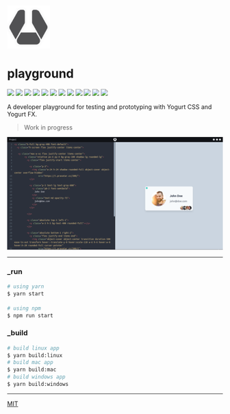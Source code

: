 <p align="left">
  <img src="assets/logo512_dark.png" width="100">
</p>

# playground

<p align="left">
  <img src="https://badgen.net/github/release/yogurt-foundation/playground">
  <img src="https://badgen.net/github/releases/yogurt-foundation/playground">
  <img src="https://badgen.net/github/assets-dl/yogurt-foundation/playground">
  <img src="https://badgen.net/github/branches/yogurt-foundation/playground">
  <img src="https://badgen.net/github/forks/yogurt-foundation/playground">
  <img src="https://badgen.net/github/stars/yogurt-foundation/playground">
  <img src="https://badgen.net/github/watchers/yogurt-foundation/playground">
  <img src="https://badgen.net/github/tag/yogurt-foundation/playground">
  <img src="https://badgen.net/github/commits/yogurt-foundation/playground">
  <img src="https://badgen.net/github/last-commit/yogurt-foundation/playground">
  <img src="https://badgen.net/github/contributors/yogurt-foundation/playground">
  <img src="https://badgen.net/github/license/yogurt-foundation/playground">
</p>

A developer playground for testing and prototyping with Yogurt CSS and Yogurt FX.

> Work in progress

<p align="left">
  <img src="screenshot_01.png" width="900">
</p>

---

### _run

```bash
# using yarn
$ yarn start

# using npm
$ npm run start
```

### _build

```bash
# build linux app
$ yarn build:linux
# build mac app
$ yarn build:mac
# build windows app
$ yarn build:windows
```

---

[MIT](https://github.com/yogurt-foundation/playground/blob/master/LICENSE)
